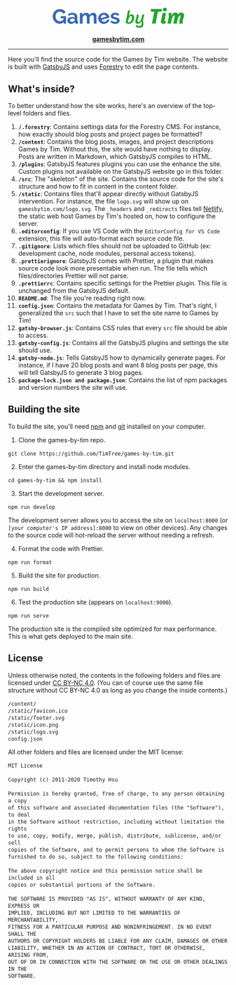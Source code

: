<p align="center">
  <img alt="Games by Tim" src="static/logo.svg" width="300" />
</p>

<p align="center">
  <a href="https://www.gamesbytim.com"><strong>gamesbytim.com</strong></a>
</p>

***

Here you'll find the source code for the Games by Tim website. The website is built with [GatsbyJS](https://www.gatsbyjs.org) and uses [Forestry](https://forestry.io) to edit the page contents.

## What's inside?
To better understand how the site works, here's an overview of the top-level folders and files.

1.  **`/.forestry`**: Contains settings data for the Forestry CMS. For instance, how exactly should blog posts and project pages be formatted?
2.  **`/content`**: Contains the blog posts, images, and project descriptions Games by Tim. Without this, the site would have nothing to display. Posts are written in Markdown, which GatsbyJS compiles to HTML.
3.  **`/plugins`**: GatsbyJS features plugins you can use the enhance the site. Custom plugins not available on the GatsbyJS website go in this folder.
4.  **`/src`**: The "skeleton" of the site. Contains the source code for the site's structure and how to fit in content in the content folder.
5.  **`/static`**: Contains files that'll appear directly without GatsbyJS intervention. For instance, the file `logo.svg` will show up on `gamesbytim.com/logo.svg`. The `_headers` and `_redirects` files tell [Netlify](https://netlify.com), the static web host Games by Tim's hosted on, how to configure the server.
6.  **`.editorconfig`**: If you use VS Code with the `EditorConfig for VS Code` extension, this file will auto-format each source code file.
7.  **`.gitignore`**: Lists which files should not be uploaded to GitHub (ex: development cache, node modules, personal access tokens).
8.  **`.prettierignore`**: GatsbyJS comes with Prettier, a plugin that makes source code look more presentable when run. The file tells which files/directories Prettier will not parse.
9.  **`.prettierrc`**: Contains specific settings for the Prettier plugin. This file is unchanged from the GatsbyJS default.
10.  **`README.md`**: The file you're reading right now.
11.  **`config.json`**: Contains the metadata for Games by Tim. That's right, I generalized the `src` such that I have to set the site name to Games by Tim!
12.  **`gatsby-browser.js`**: Contains CSS rules that every `src` file should be able to access.
13.  **`gatsby-config.js`**: Contains all the GatsbyJS plugins and settings the site should use.
14.  **`gatsby-node.js`**: Tells GatsbyJS how to dynamically generate pages. For instance, if I have 20 blog posts and want 8 blog posts per page, this will tell GatsbyJS to generate 3 blog pages.
15.  **`package-lock.json and package.json`**: Contains the list of npm packages and version numbers the site will use.

## Building the site

To build the site, you'll need [npm](https://blog.npmjs.org/post/85484771375/how-to-install-npm) and [git](https://gist.github.com/derhuerst/1b15ff4652a867391f03) installed on your computer.

1. Clone the games-by-tim repo.
```
git clone https://github.com/TimTree/games-by-tim.git
```

2. Enter the games-by-tim directory and install node modules.
```
cd games-by-tim && npm install
```

3. Start the development server.
```
npm run develop
```

The development server allows you to access the site on `localhost:8000` (or `[your computer's IP address]:8000` to view on other devices). Any changes to the source code will hot-reload the server without needing a refresh.

4. Format the code with Prettier.
```
npm run format
```

5. Build the site for production.
```
npm run build
```

6. Test the production site (appears on `localhost:9000`).
```
npm run serve
```
The production site is the compiled site optimized for max performance. This is what gets deployed to the main site.

## License

Unless otherwise noted, the contents in the following folders and files are licensed under [CC BY-NC 4.0](https://creativecommons.org/licenses/by-nc/4.0/). (You can of course use the same file structure without CC BY-NC 4.0 as long as you change the inside contents.)

```
/content/
/static/favicon.ico
/static/footer.svg
/static/icon.png
/static/logo.svg
config.json
```

All other folders and files are licensed under the MIT license:

```
MIT License

Copyright (c) 2011-2020 Timothy Hsu

Permission is hereby granted, free of charge, to any person obtaining a copy
of this software and associated documentation files (the "Software"), to deal
in the Software without restriction, including without limitation the rights
to use, copy, modify, merge, publish, distribute, sublicense, and/or sell
copies of the Software, and to permit persons to whom the Software is
furnished to do so, subject to the following conditions:

The above copyright notice and this permission notice shall be included in all
copies or substantial portions of the Software.

THE SOFTWARE IS PROVIDED "AS IS", WITHOUT WARRANTY OF ANY KIND, EXPRESS OR
IMPLIED, INCLUDING BUT NOT LIMITED TO THE WARRANTIES OF MERCHANTABILITY,
FITNESS FOR A PARTICULAR PURPOSE AND NONINFRINGEMENT. IN NO EVENT SHALL THE
AUTHORS OR COPYRIGHT HOLDERS BE LIABLE FOR ANY CLAIM, DAMAGES OR OTHER
LIABILITY, WHETHER IN AN ACTION OF CONTRACT, TORT OR OTHERWISE, ARISING FROM,
OUT OF OR IN CONNECTION WITH THE SOFTWARE OR THE USE OR OTHER DEALINGS IN THE
SOFTWARE.
```